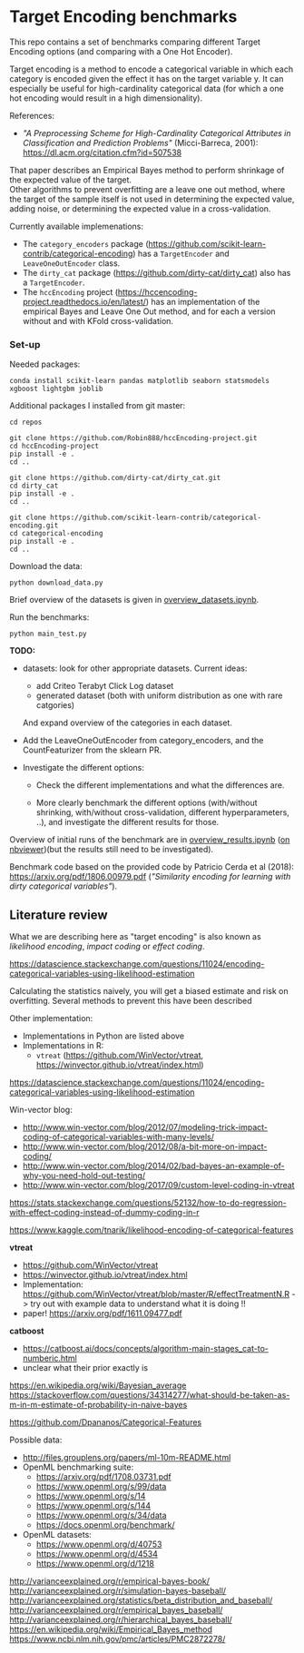 # Target Encoding benchmarks

This repo contains a set of benchmarks comparing different Target Encoding
options (and comparing with a One Hot Encoder).

Target encoding is a method to encode a categorical variable in which each
category is encoded given the effect it has on the target variable y.
It can especially be useful for high-cardinality categorical data (for which
a one hot encoding would result in a high dimensionality).

References:

- *"A Preprocessing Scheme for High-Cardinality Categorical Attributes in Classification and Prediction Problems"* (Micci-Barreca, 2001): https://dl.acm.org/citation.cfm?id=507538

That paper describes an Empirical Bayes method to perform shrinkage of the
expected value of the target.\
Other algorithms to prevent overfitting are a leave one out method, where the target of the sample itself is not used in determining the expected value, adding noise, or determining the expected value in a cross-validation.

Currently available implemenations:

- The `category_encoders` package (https://github.com/scikit-learn-contrib/categorical-encoding)
  has a `TargetEncoder` and `LeaveOneOutEncoder` class.
- The `dirty_cat` package (https://github.com/dirty-cat/dirty_cat) also has a
  `TargetEncoder`.
- The `hccEncoding` project (https://hccencoding-project.readthedocs.io/en/latest/)
  has an implementation of the empirical Bayes and Leave One Out method, and for each
  a version without and with KFold cross-validation.


### Set-up

Needed packages:

```
conda install scikit-learn pandas matplotlib seaborn statsmodels xgboost lightgbm joblib
```

Additional packages I installed from git master:

```
cd repos

git clone https://github.com/Robin888/hccEncoding-project.git
cd hccEncoding-project
pip install -e .
cd ..

git clone https://github.com/dirty-cat/dirty_cat.git
cd dirty_cat
pip install -e .
cd ..

git clone https://github.com/scikit-learn-contrib/categorical-encoding.git
cd categorical-encoding
pip install -e .
cd ..
```

Download the data:

```
python download_data.py
```

Brief overview of the datasets is given in [overview_datasets.ipynb](overview_datasets.ipynb).

Run the benchmarks:

```
python main_test.py
```

**TODO:**

* datasets: look for other appropriate datasets. Current ideas:
    * add Criteo Terabyt Click Log dataset
    * generated dataset (both with uniform distribution as one with rare catgories)

  And expand overview of the categories in each dataset.

* Add the LeaveOneOutEncoder from category_encoders, and the CountFeaturizer
  from the sklearn PR.

* Investigate the different options:

  * Check the different implementations and what the differences are.

  * More clearly benchmark the different options (with/without shrinking,
    with/without cross-validation, different hyperparameters, ..), and investigate
    the different results for those.

Overview of initial runs of the benchmark are in [overview_results.ipynb](overview_results.ipynb) ([on nbviewer](http://nbviewer.jupyter.org/github/jorisvandenbossche/target-encoder-benchmarks/blob/master/overview_results.ipynb))(but the results still need to be investigated).


Benchmark code based on the provided code by Patricio Cerda et al (2018): https://arxiv.org/pdf/1806.00979.pdf (*"Similarity encoding for learning with dirty categorical variables"*).


## Literature review


What we are describing here as "target encoding" is also known as *likelihood encoding*, *impact coding* or *effect coding*.

https://datascience.stackexchange.com/questions/11024/encoding-categorical-variables-using-likelihood-estimation

Calculating the statistics naively, you will get a biased estimate and risk on overfitting. Several methods to prevent this have been described




Other implementation:

- Implementations in Python are listed above
- Implementations in R:
  - `vtreat` (https://github.com/WinVector/vtreat, https://winvector.github.io/vtreat/index.html)




https://datascience.stackexchange.com/questions/11024/encoding-categorical-variables-using-likelihood-estimation

Win-vector blog:
- http://www.win-vector.com/blog/2012/07/modeling-trick-impact-coding-of-categorical-variables-with-many-levels/
- http://www.win-vector.com/blog/2012/08/a-bit-more-on-impact-coding/
- http://www.win-vector.com/blog/2014/02/bad-bayes-an-example-of-why-you-need-hold-out-testing/
- http://www.win-vector.com/blog/2017/09/custom-level-coding-in-vtreat

https://stats.stackexchange.com/questions/52132/how-to-do-regression-with-effect-coding-instead-of-dummy-coding-in-r

https://www.kaggle.com/tnarik/likelihood-encoding-of-categorical-features

**vtreat**
- https://github.com/WinVector/vtreat
- https://winvector.github.io/vtreat/index.html
- Implementation: https://github.com/WinVector/vtreat/blob/master/R/effectTreatmentN.R
 -> try out with example data to understand what it is doing !!
- paper! https://arxiv.org/pdf/1611.09477.pdf

**catboost**

- https://catboost.ai/docs/concepts/algorithm-main-stages_cat-to-numberic.html
- unclear what their prior exactly is 

https://en.wikipedia.org/wiki/Bayesian_average
https://stackoverflow.com/questions/34314277/what-should-be-taken-as-m-in-m-estimate-of-probability-in-naive-bayes

https://github.com/Dpananos/Categorical-Features


Possible data:
- http://files.grouplens.org/papers/ml-10m-README.html
- OpenML benchmarking suite:
  - https://arxiv.org/pdf/1708.03731.pdf
  - https://www.openml.org/s/99/data
  - https://www.openml.org/s/14
  - https://www.openml.org/s/144
  - https://www.openml.org/s/34/data
  - https://docs.openml.org/benchmark/
- OpenML datasets:
  - https://www.openml.org/d/40753
  - https://www.openml.org/d/4534
  - https://www.openml.org/d/1218




http://varianceexplained.org/r/empirical-bayes-book/
http://varianceexplained.org/r/simulation-bayes-baseball/
http://varianceexplained.org/statistics/beta_distribution_and_baseball/
http://varianceexplained.org/r/empirical_bayes_baseball/
http://varianceexplained.org/r/hierarchical_bayes_baseball/
https://en.wikipedia.org/wiki/Empirical_Bayes_method
https://www.ncbi.nlm.nih.gov/pmc/articles/PMC2872278/